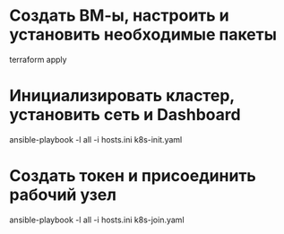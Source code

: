 Создать ВМ-ы, настроить и установить необходимые пакеты
======================
terraform apply

Инициализировать кластер, установить сеть и Dashboard
=======================
ansible-playbook -l all -i hosts.ini k8s-init.yaml

Создать токен и присоединить рабочий узел
=======================
ansible-playbook -l all -i hosts.ini k8s-join.yaml
